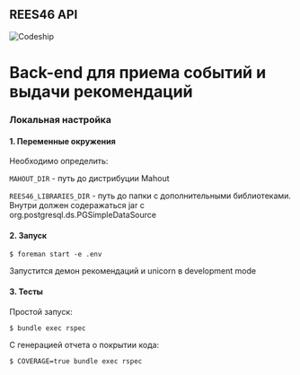REES46 API
----------

![Codeship](https://www.codeship.io/projects/d543d470-be61-0131-e6b6-6ea1a21f61c4/status)

Back-end для приема событий и выдачи рекомендаций
=================================================

### Локальная настройка

#### 1. Переменные окружения
Необходимо определить:

`MAHOUT_DIR` - путь до дистрибуции Mahout

`REES46_LIBRARIES_DIR` - путь до папки с дополнительными библиотеками. Внутри должен содеражаться jar с org.postgresql.ds.PGSimpleDataSource

#### 2. Запуск
```
$ foreman start -e .env
```
Запустится демон рекомендаций и unicorn в development mode

#### 3. Тесты
Простой запуск:
```
$ bundle exec rspec
```

С генерацией отчета о покрытии кода:
```
$ COVERAGE=true bundle exec rspec
```
